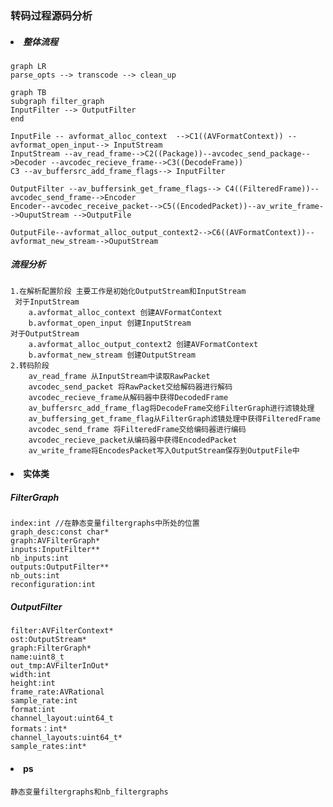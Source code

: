 ### 转码过程源码分析
##### <li>整体流程
```mermaid
graph LR
parse_opts --> transcode --> clean_up
```

```mermaid
graph TB
subgraph filter_graph
InputFilter --> OutputFilter
end

InputFile -- avformat_alloc_context  -->C1((AVFormatContext)) --avformat_open_input--> InputStream
InputStream --av_read_frame-->C2((Package))--avcodec_send_package-->Decoder --avcodec_recieve_frame-->C3((DecodeFrame))
C3 --av_buffersrc_add_frame_flags--> InputFilter

OutputFilter --av_buffersink_get_frame_flags--> C4((FilteredFrame))--avcodec_send_frame-->Encoder
Encoder--avcodec_receive_packet-->C5((EncodedPacket))--av_write_frame-->OuputStream -->OutputFile

OutputFile--avformat_alloc_output_context2-->C6((AVFormatContext))--avformat_new_stream-->OuputStream

```
##### 流程分析
    1.在解析配置阶段 主要工作是初始化OutputStream和InputStream
     对于InputStream 
        a.avformat_alloc_context 创建AVFormatContext
        b.avformat_open_input 创建InputStream
    对于OutputStream
        a.avformat_alloc_output_context2 创建AVFormatContext
        b.avformat_new_stream 创建OutputStream
    2.转码阶段
        av_read_frame 从InputStream中读取RawPacket
        avcodec_send_packet 将RawPacket交给解码器进行解码
        avcodec_recieve_frame从解码器中获得DecodedFrame
        av_buffersrc_add_frame_flag将DecodeFrame交给FilterGraph进行滤镜处理
        av_buffersing_get_frame_flag从FilterGraph滤镜处理中获得FilteredFrame
        avcodec_send_frame 将FilteredFrame交给编码器进行编码
        avcodec_recieve_packet从编码器中获得EncodedPacket
        av_write_frame将EncodesPacket写入OutputStream保存到OutputFile中
    

#### <li> 实体类
##### FilterGraph
    index:int //在静态变量filtergraphs中所处的位置
    graph_desc:const char*
    graph:AVFilterGraph*
    inputs:InputFilter**
    nb_inputs:int
    outputs:OutputFilter**
    nb_outs:int
    reconfiguration:int
##### OutputFilter
    filter:AVFilterContext*
    ost:OutputStream*
    graph:FilterGraph*
    name:uint8_t
    out_tmp:AVFilterInOut*
    width:int
    height:int
    frame_rate:AVRational
    sample_rate:int
    format:int
    channel_layout:uint64_t
    formats：int*
    channel_layouts:uint64_t*
    sample_rates:int*
    
    

#### <li> ps
    静态变量filtergraphs和nb_filtergraphs
    
